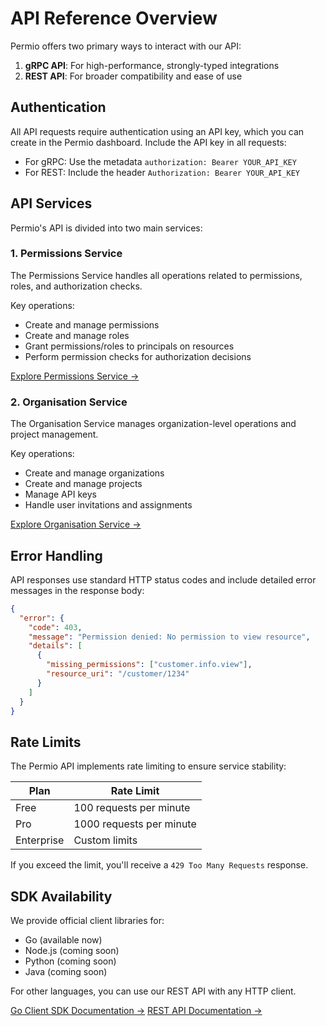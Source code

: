 # API Reference Overview

Permio offers two primary ways to interact with our API:

1. **gRPC API**: For high-performance, strongly-typed integrations
2. **REST API**: For broader compatibility and ease of use

## Authentication

All API requests require authentication using an API key, which you can create in the Permio dashboard. Include the API key in all requests:

- For gRPC: Use the metadata `authorization: Bearer YOUR_API_KEY`
- For REST: Include the header `Authorization: Bearer YOUR_API_KEY`

## API Services

Permio's API is divided into two main services:

### 1. Permissions Service

The Permissions Service handles all operations related to permissions, roles, and authorization checks.

Key operations:
- Create and manage permissions
- Create and manage roles
- Grant permissions/roles to principals on resources
- Perform permission checks for authorization decisions

[Explore Permissions Service →](permissions-service.md)

### 2. Organisation Service

The Organisation Service manages organization-level operations and project management.

Key operations:
- Create and manage organizations
- Create and manage projects
- Manage API keys
- Handle user invitations and assignments

[Explore Organisation Service →](organisation-service.md)

## Error Handling

API responses use standard HTTP status codes and include detailed error messages in the response body:

```json
{
  "error": {
    "code": 403,
    "message": "Permission denied: No permission to view resource",
    "details": [
      {
        "missing_permissions": ["customer.info.view"],
        "resource_uri": "/customer/1234"
      }
    ]
  }
}
```

## Rate Limits

The Permio API implements rate limiting to ensure service stability:

| Plan | Rate Limit |
|------|------------|
| Free | 100 requests per minute |
| Pro  | 1000 requests per minute |
| Enterprise | Custom limits |

If you exceed the limit, you'll receive a `429 Too Many Requests` response.

## SDK Availability

We provide official client libraries for:
- Go (available now)
- Node.js (coming soon)
- Python (coming soon)
- Java (coming soon)

For other languages, you can use our REST API with any HTTP client.

[Go Client SDK Documentation →](../client-sdks/go.md)
[REST API Documentation →](../client-sdks/rest.md)
